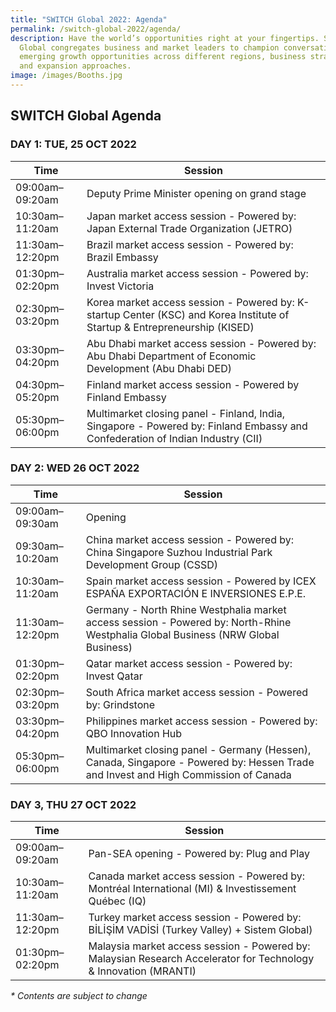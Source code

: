 ```yaml
---
title: "SWITCH Global 2022: Agenda"
permalink: /switch-global-2022/agenda/
description: Have the world’s opportunities right at your fingertips. SWITCH
  Global congregates business and market leaders to champion conversation on
  emerging growth opportunities across different regions, business strategies
  and expansion approaches.
image: /images/Booths.jpg
---
```

## SWITCH Global Agenda

### **DAY 1: TUE, 25 OCT 2022**

| Time | Session | 
| -------- | -------- |
| 09:00am–09:20am  | Deputy Prime Minister opening on grand stage |
| 10:30am–11:20am | Japan market access session - Powered by: Japan External Trade Organization (JETRO) |
| 11:30am–12:20pm | Brazil market access session - Powered by: Brazil Embassy |
| 01:30pm–02:20pm |Australia market access session - Powered by: Invest Victoria |
| 02:30pm–03:20pm | Korea market access session - Powered by: K-startup Center (KSC) and Korea Institute of Startup & Entrepreneurship (KISED) | 
| 03:30pm–04:20pm  | Abu Dhabi market access session - Powered by: Abu Dhabi Department of Economic Development (Abu Dhabi DED) |
| 04:30pm–05:20pm  | Finland market access session - Powered by Finland Embassy |
| 05:30pm–06:00pm  | Multimarket closing panel - Finland, India, Singapore - Powered by: Finland Embassy and Confederation of Indian Industry (CII) |

### **DAY 2: WED 26 OCT 2022**

| Time | Session | 
| -------- | -------- |
| 09:00am–09:30am  | Opening |
| 09:30am–10:20am  | China market access session - Powered by: China Singapore Suzhou Industrial Park Development Group (CSSD) |
| 10:30am–11:20am  | Spain market access session - Powered by ICEX ESPAÑA EXPORTACIÓN E INVERSIONES E.P.E. |
| 11:30am–12:20pm | Germany - North Rhine Westphalia market access session - Powered by: North-Rhine Westphalia Global Business (NRW Global Business) |
| 01:30pm–02:20pm | Qatar market access session - Powered by: Invest Qatar |
| 02:30pm–03:20pm | South Africa market access session - Powered by: Grindstone |
| 03:30pm–04:20pm | Philippines market access session - Powered by: QBO Innovation Hub | 
| 05:30pm–06:00pm  | Multimarket closing panel - Germany (Hessen), Canada, Singapore - Powered by: Hessen Trade and Invest and High Commission of Canada |

### **DAY 3, THU 27 OCT 2022**

| Time | Session | 
| -------- | -------- |
| 09:00am–09:20am  | Pan-SEA opening - Powered by: Plug and Play |
| 10:30am–11:20am  | Canada market access session - Powered by: Montréal International (MI) & Investissement Québec (IQ)|
| 11:30am–12:20pm | Turkey market access session - Powered by: BİLİŞİM VADİSİ (Turkey Valley) + Sistem Global)|
| 01:30pm–02:20pm | Malaysia market access session - Powered by: Malaysian Research Accelerator for Technology & Innovation (MRANTI)|

_* Contents are subject to change_